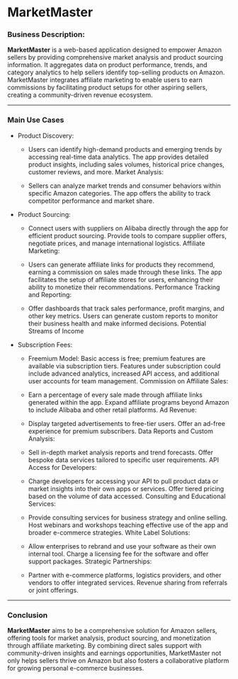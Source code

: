 
# MarketMaster

### Business Description:
**MarketMaster** is a web-based application designed to empower Amazon sellers by providing comprehensive market analysis and product sourcing information. It aggregates data on product performance, trends, and category analytics to help sellers identify top-selling products on Amazon. MarketMaster integrates affiliate marketing to enable users to earn commissions by facilitating product setups for other aspiring sellers, creating a community-driven revenue ecosystem.

-----------------------------------
### Main Use Cases
- Product Discovery:

  - Users can identify high-demand products and emerging trends by accessing real-time data analytics.
The app provides detailed product insights, including sales volumes, historical price changes, customer reviews, and more.
Market Analysis:

  - Sellers can analyze market trends and consumer behaviors within specific Amazon categories.
The app offers the ability to track competitor performance and market share.
- Product Sourcing:

  - Connect users with suppliers on Alibaba directly through the app for efficient product sourcing.
Provide tools to compare supplier offers, negotiate prices, and manage international logistics.
Affiliate Marketing:

  - Users can generate affiliate links for products they recommend, earning a commission on sales made through these links.
The app facilitates the setup of affiliate stores for users, enhancing their ability to monetize their recommendations.
Performance Tracking and Reporting:

  - Offer dashboards that track sales performance, profit margins, and other key metrics.
Users can generate custom reports to monitor their business health and make informed decisions.
Potential Streams of Income
- Subscription Fees:

  - Freemium Model: Basic access is free; premium features are available via subscription tiers.
Features under subscription could include advanced analytics, increased API access, and additional user accounts for team management.
Commission on Affiliate Sales:

  - Earn a percentage of every sale made through affiliate links generated within the app.
Expand affiliate programs beyond Amazon to include Alibaba and other retail platforms.
Ad Revenue:

  - Display targeted advertisements to free-tier users.
Offer an ad-free experience for premium subscribers.
Data Reports and Custom Analysis:

  - Sell in-depth market analysis reports and trend forecasts.
Offer bespoke data services tailored to specific user requirements.
API Access for Developers:

  - Charge developers for accessing your API to pull product data or market insights into their own apps or services.
Offer tiered pricing based on the volume of data accessed.
Consulting and Educational Services:

  - Provide consulting services for business strategy and online selling.
Host webinars and workshops teaching effective use of the app and broader e-commerce strategies.
White Label Solutions:

  - Allow enterprises to rebrand and use your software as their own internal tool.
Charge a licensing fee for the software and offer support packages.
Strategic Partnerships:

  - Partner with e-commerce platforms, logistics providers, and other vendors to offer integrated services.
Revenue sharing from referrals or joint offerings.
------------------------
### Conclusion
**MarketMaster** aims to be a comprehensive solution for Amazon sellers, offering tools for market analysis, product sourcing, and monetization through affiliate marketing. By combining direct sales support with community-driven insights and earnings opportunities, MarketMaster not only helps sellers thrive on Amazon but also fosters a collaborative platform for growing personal e-commerce businesses.
